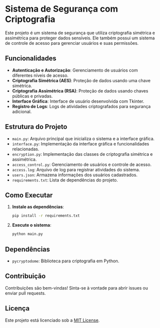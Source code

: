 # Sistema de Segurança com Criptografia

Este projeto é um sistema de segurança que utiliza criptografia simétrica e assimétrica para proteger dados sensíveis. Ele também possui um sistema de controle de acesso para gerenciar usuários e suas permissões.

## Funcionalidades

- **Autenticação e Autorização**: Gerenciamento de usuários com diferentes níveis de acesso.
- **Criptografia Simétrica (AES)**: Proteção de dados usando uma chave simétrica.
- **Criptografia Assimétrica (RSA)**: Proteção de dados usando chaves públicas e privadas.
- **Interface Gráfica**: Interface de usuário desenvolvida com Tkinter.
- **Registro de Logs**: Logs de atividades criptografados para segurança adicional.

## Estrutura do Projeto

- `main.py`: Arquivo principal que inicializa o sistema e a interface gráfica.
- `interface.py`: Implementação da interface gráfica e funcionalidades relacionadas.
- `encryption.py`: Implementação das classes de criptografia simétrica e assimétrica.
- `access_control.py`: Gerenciamento de usuários e controle de acesso.
- `access.log`: Arquivo de log para registrar atividades do sistema.
- `users.json`: Armazena informações dos usuários cadastrados.
- `requirements.txt`: Lista de dependências do projeto.

## Como Executar

1. **Instale as dependências**:
   ```bash
   pip install -r requirements.txt
   ```

2. **Execute o sistema**:
   ```bash
   python main.py
   ```

## Dependências

- `pycryptodome`: Biblioteca para criptografia em Python.

## Contribuição

Contribuições são bem-vindas! Sinta-se à vontade para abrir issues ou enviar pull requests.

## Licença

Este projeto está licenciado sob a [MIT License](LICENSE).
